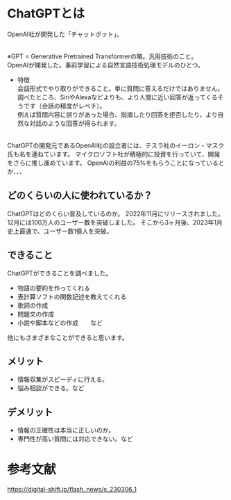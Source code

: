 # ChatGPTとは
OpenAI社が開発した「チャットボット」。<br><br>

※GPT = Generative Pretrained Transformerの略。汎用技術のこと。<br>
OpenAIが開発した。事前学習による自然言語技術処理モデルのひとつ。<br>

- 特徴<br>
会話形式でやり取りができること。単に質問に答えるだけではありません。<br>
調べたところ、SiriやAlexaなどよりも、より人間に近い回答が返ってくるそうです（会話の精度がレベチ）。<br>
例えば質問内容に誤りがあった場合、指摘したり回答を拒否したり、より自然な対話のような回答が得られます。<br><br>

ChatGPTの開発元であるOpenAI社の設立者には、テスラ社のイーロン・マスク氏も名を連ねています。
マイクロソフト社が積極的に投資を行っていて、開発をさらに推し進めています。
OpenAIの利益の75%をもらうことになっているとか、、、

## どのくらいの人に使われているか？
ChatGPTはどのくらい普及しているのか。
2022年11月にリリースされました。12月には100万人のユーザー数を突破しました。
そこから3ヶ月後、2023年1月史上最速で、ユーザー数1億人を突破。

## できること
ChatGPTができることを調べました。
- 物語の要約を作ってくれる
- 表計算ソフトの関数記述を教えてくれる
- 歌詞の作成
- 問題文の作成
- 小説や脚本などの作成　　など

他にもさまざまなことができると思います。

## メリット
- 情報収集がスピーディに行える。
- 悩み相談ができる。など

## デメリット
- 情報の正確性は本当に正しいのか。
- 専門性が高い質問には対応できない。など




# 参考文献

https://digital-shift.jp/flash_news/s_230306_1

